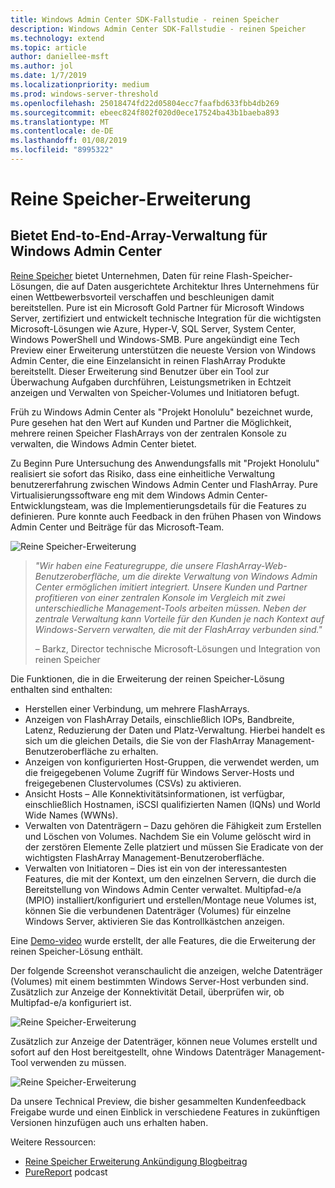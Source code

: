 ```yaml
---
title: Windows Admin Center SDK-Fallstudie - reinen Speicher
description: Windows Admin Center SDK-Fallstudie - reinen Speicher
ms.technology: extend
ms.topic: article
author: daniellee-msft
ms.author: jol
ms.date: 1/7/2019
ms.localizationpriority: medium
ms.prod: windows-server-threshold
ms.openlocfilehash: 25018474fd22d05804ecc7faafbd633fbb4db269
ms.sourcegitcommit: ebeec824f802f020d0ece17524ba43b1baeba893
ms.translationtype: MT
ms.contentlocale: de-DE
ms.lasthandoff: 01/08/2019
ms.locfileid: "8995322"
---
```

# Reine Speicher-Erweiterung

## Bietet End-to-End-Array-Verwaltung für Windows Admin Center 

[Reine Speicher](https://www.purestorage.com/) bietet Unternehmen, Daten für reine Flash-Speicher-Lösungen, die auf Daten ausgerichtete Architektur Ihres Unternehmens für einen Wettbewerbsvorteil verschaffen und beschleunigen damit bereitstellen.  Pure ist ein Microsoft Gold Partner für Microsoft Windows Server, zertifiziert und entwickelt technische Integration für die wichtigsten Microsoft-Lösungen wie Azure, Hyper-V, SQL Server, System Center, Windows PowerShell und Windows-SMB. Pure angekündigt eine Tech Preview einer Erweiterung unterstützen die neueste Version von Windows Admin Center, die eine Einzelansicht in reinen FlashArray Produkte bereitstellt.  Dieser Erweiterung sind Benutzer über ein Tool zur Überwachung Aufgaben durchführen, Leistungsmetriken in Echtzeit anzeigen und Verwalten von Speicher-Volumes und Initiatoren befugt.

Früh zu Windows Admin Center als "Projekt Honolulu" bezeichnet wurde, Pure gesehen hat den Wert auf Kunden und Partner die Möglichkeit, mehrere reinen Speicher FlashArrays von der zentralen Konsole zu verwalten, die Windows Admin Center bietet.

Zu Beginn Pure Untersuchung des Anwendungsfalls mit "Projekt Honolulu" realisiert sie sofort das Risiko, dass eine einheitliche Verwaltung benutzererfahrung zwischen Windows Admin Center und FlashArray. Pure Virtualisierungssoftware eng mit dem Windows Admin Center-Entwicklungsteam, was die Implementierungsdetails für die Features zu definieren. Pure konnte auch Feedback in den frühen Phasen von Windows Admin Center und Beiträge für das Microsoft-Team. 

![Reine Speicher-Erweiterung](../../media/extend-case-study-purestorage/purestorage-1.png)

> <cite>"Wir haben eine Featuregruppe, die unsere FlashArray-Web-Benutzeroberfläche, um die direkte Verwaltung von Windows Admin Center ermöglichen imitiert integriert. Unsere Kunden und Partner profitieren von einer zentralen Konsole im Vergleich mit zwei unterschiedliche Management-Tools arbeiten müssen. Neben der zentrale Verwaltung kann Vorteile für den Kunden je nach Kontext auf Windows-Servern verwalten, die mit der FlashArray verbunden sind."</cite>
>
> – Barkz, Director technische Microsoft-Lösungen und Integration von reinen Speicher

Die Funktionen, die in die Erweiterung der reinen Speicher-Lösung enthalten sind enthalten:
- Herstellen einer Verbindung, um mehrere FlashArrays.
- Anzeigen von FlashArray Details, einschließlich IOPs, Bandbreite, Latenz, Reduzierung der Daten und Platz-Verwaltung. Hierbei handelt es sich um die gleichen Details, die Sie von der FlashArray Management-Benutzeroberfläche zu erhalten.
- Anzeigen von konfigurierten Host-Gruppen, die verwendet werden, um die freigegebenen Volume Zugriff für Windows Server-Hosts und freigegebenen Clustervolumes (CSVs) zu aktivieren.
- Ansicht Hosts – Alle Konnektivitätsinformationen, ist verfügbar, einschließlich Hostnamen, iSCSI qualifizierten Namen (IQNs) und World Wide Names (WWNs).
- Verwalten von Datenträgern – Dazu gehören die Fähigkeit zum Erstellen und Löschen von Volumes. Nachdem Sie ein Volume gelöscht wird in der zerstören Elemente Zelle platziert und müssen Sie Eradicate von der wichtigsten FlashArray Management-Benutzeroberfläche.
- Verwalten von Initiatoren – Dies ist ein von der interessantesten Features, die mit der Kontext, um den einzelnen Servern, die durch die Bereitstellung von Windows Admin Center verwaltet. Multipfad-e/a (MPIO) installiert/konfiguriert und erstellen/Montage neue Volumes ist, können Sie die verbundenen Datenträger (Volumes) für einzelne Windows Server, aktivieren Sie das Kontrollkästchen anzeigen.

Eine [Demo-video](https://youtu.be/IFAeCAd6V2g) wurde erstellt, der alle Features, die die Erweiterung der reinen Speicher-Lösung enthält. 

Der folgende Screenshot veranschaulicht die anzeigen, welche Datenträger (Volumes) mit einem bestimmten Windows Server-Host verbunden sind. Zusätzlich zur Anzeige der Konnektivität Detail, überprüfen wir, ob Multipfad-e/a konfiguriert ist.

![Reine Speicher-Erweiterung](../../media/extend-case-study-purestorage/purestorage-2.png)

Zusätzlich zur Anzeige der Datenträger, können neue Volumes erstellt und sofort auf den Host bereitgestellt, ohne Windows Datenträger Management-Tool verwenden zu müssen.

![Reine Speicher-Erweiterung](../../media/extend-case-study-purestorage/purestorage-3.png)

Da unsere Technical Preview, die bisher gesammelten Kundenfeedback Freigabe wurde und einen Einblick in verschiedene Features in zukünftigen Versionen hinzufügen auch uns erhalten haben. 

Weitere Ressourcen:
- [Reine Speicher Erweiterung Ankündigung Blogbeitrag](https://blog.purestorage.com/tech-preview-of-the-pure-storage-extension-for-windows-admin-center/)
- [PureReport](https://itunes.apple.com/us/podcast/windows-admin-center-extension-from-pure-storage/id1392639991?i=1000424316130&mt=2) podcast
